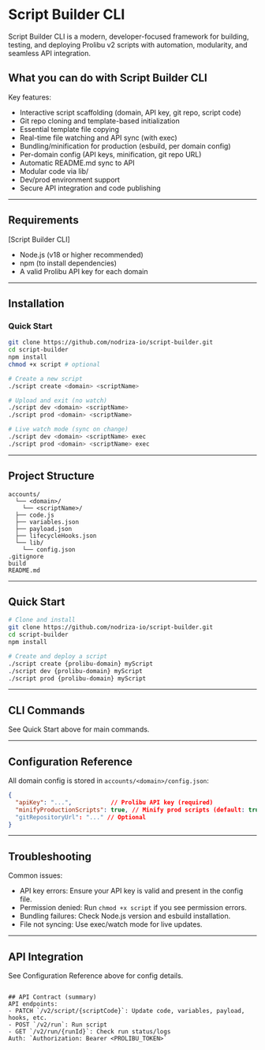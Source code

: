 
# Script Builder CLI


Script Builder CLI is a modern, developer-focused framework for building, testing, and deploying Prolibu v2 scripts with automation, modularity, and seamless API integration.

## What you can do with Script Builder CLI

Key features:
- Interactive script scaffolding (domain, API key, git repo, script code)
- Git repo cloning and template-based initialization
- Essential template file copying
- Real-time file watching and API sync (with exec)
- Bundling/minification for production (esbuild, per domain config)
- Per-domain config (API keys, minification, git repo URL)
- Automatic README.md sync to API
- Modular code via lib/
- Dev/prod environment support
- Secure API integration and code publishing

---

## Requirements

[Script Builder CLI]
- Node.js (v18 or higher recommended)
- npm (to install dependencies)
- A valid Prolibu API key for each domain
---

## Installation

### Quick Start

```bash
git clone https://github.com/nodriza-io/script-builder.git
cd script-builder
npm install
chmod +x script # optional

# Create a new script
./script create <domain> <scriptName>

# Upload and exit (no watch)
./script dev <domain> <scriptName>
./script prod <domain> <scriptName>

# Live watch mode (sync on change)
./script dev <domain> <scriptName> exec
./script prod <domain> <scriptName> exec
```

---

## Project Structure

```
accounts/
  └── <domain>/
    └── <scriptName>/
  ├── code.js
  ├── variables.json
  ├── payload.json
  ├── lifecycleHooks.json
  └── lib/
    └── config.json
.gitignore
build
README.md
```

---

## Quick Start

```bash
# Clone and install
git clone https://github.com/nodriza-io/script-builder.git
cd script-builder
npm install

# Create and deploy a script
./script create {prolibu-domain} myScript
./script dev {prolibu-domain} myScript
./script prod {prolibu-domain} myScript
```

---

## CLI Commands

See Quick Start above for main commands.

---

## Configuration Reference

All domain config is stored in `accounts/<domain>/config.json`:

```json
{
  "apiKey": "...",           // Prolibu API key (required)
  "minifyProductionScripts": true, // Minify prod scripts (default: true)
  "gitRepositoryUrl": "..." // Optional
}
```

---

## Troubleshooting

Common issues:
- API key errors: Ensure your API key is valid and present in the config file.
- Permission denied: Run `chmod +x script` if you see permission errors.
- Bundling failures: Check Node.js version and esbuild installation.
- File not syncing: Use exec/watch mode for live updates.


---

## API Integration
See Configuration Reference above for config details.
```

## API Contract (summary)
API endpoints:
- PATCH `/v2/script/{scriptCode}`: Update code, variables, payload, hooks, etc.
- POST `/v2/run`: Run script
- GET `/v2/run/{runId}`: Check run status/logs
Auth: `Authorization: Bearer <PROLIBU_TOKEN>`